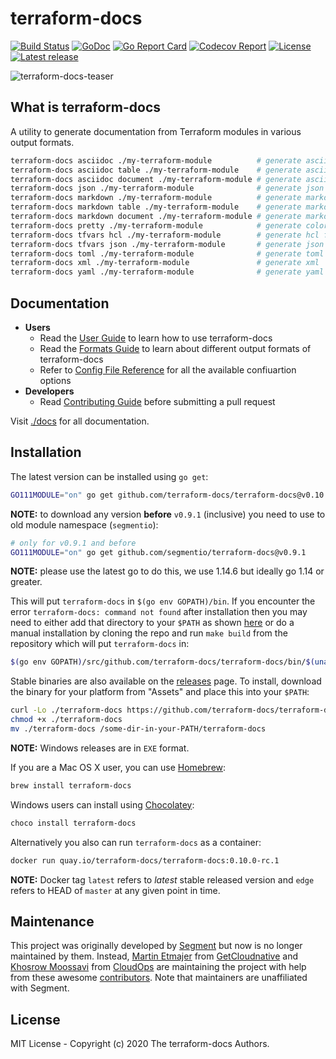 # terraform-docs

[![Build Status](https://github.com/terraform-docs/terraform-docs/workflows/build/badge.svg)](https://github.com/terraform-docs/terraform-docs/actions) [![GoDoc](https://godoc.org/github.com/terraform-docs/terraform-docs?status.svg)](https://godoc.org/github.com/terraform-docs/terraform-docs) [![Go Report Card](https://goreportcard.com/badge/github.com/terraform-docs/terraform-docs)](https://goreportcard.com/report/github.com/terraform-docs/terraform-docs) [![Codecov Report](https://codecov.io/gh/terraform-docs/terraform-docs/branch/master/graph/badge.svg)](https://codecov.io/gh/terraform-docs/terraform-docs) [![License](https://img.shields.io/github/license/terraform-docs/terraform-docs)](https://github.com/terraform-docs/terraform-docs/blob/master/LICENSE) [![Latest release](https://img.shields.io/github/v/release/terraform-docs/terraform-docs)](https://github.com/terraform-docs/terraform-docs/releases)

![terraform-docs-teaser](./images/terraform-docs-teaser.png)

## What is terraform-docs

A utility to generate documentation from Terraform modules in various output formats.

``` bash
terraform-docs asciidoc ./my-terraform-module          # generate asciidoc table
terraform-docs asciidoc table ./my-terraform-module    # generate asciidoc table
terraform-docs asciidoc document ./my-terraform-module # generate asciidoc document
terraform-docs json ./my-terraform-module              # generate json
terraform-docs markdown ./my-terraform-module          # generate markdown table
terraform-docs markdown table ./my-terraform-module    # generate markdown table
terraform-docs markdown document ./my-terraform-module # generate markdown document
terraform-docs pretty ./my-terraform-module            # generate colorized pretty
terraform-docs tfvars hcl ./my-terraform-module        # generate hcl format of terraform.tfvars
terraform-docs tfvars json ./my-terraform-module       # generate json format of terraform.tfvars
terraform-docs toml ./my-terraform-module              # generate toml
terraform-docs xml ./my-terraform-module               # generate xml
terraform-docs yaml ./my-terraform-module              # generate yaml
```

## Documentation

- **Users**
  - Read the [User Guide](./docs/USER_GUIDE.md) to learn how to use terraform-docs
  - Read the [Formats Guide](./docs/FORMATS_GUIDE.md) to learn about different output formats of terraform-docs
  - Refer to [Config File Reference](./docs/CONFIG_FILE.md) for all the available confiuartion options
- **Developers**
  - Read [Contributing Guide](CONTRIBUTING.md) before submitting a pull request

Visit [./docs](./docs/) for all documentation.

## Installation

The latest version can be installed using `go get`:

```bash
GO111MODULE="on" go get github.com/terraform-docs/terraform-docs@v0.10.0-rc.1
```

**NOTE:** to download any version **before** `v0.9.1` (inclusive) you need to use to old module namespace (`segmentio`):

```bash
# only for v0.9.1 and before
GO111MODULE="on" go get github.com/segmentio/terraform-docs@v0.9.1
```

**NOTE:** please use the latest go to do this, we use 1.14.6 but ideally go 1.14 or greater.

This will put `terraform-docs` in `$(go env GOPATH)/bin`. If you encounter the error `terraform-docs: command not found` after installation then you may need to either add that directory to your `$PATH` as shown [here](https://golang.org/doc/code.html#GOPATH) or do a manual installation by cloning the repo and run `make build` from the repository which will put `terraform-docs` in:

```bash
$(go env GOPATH)/src/github.com/terraform-docs/terraform-docs/bin/$(uname | tr '[:upper:]' '[:lower:]')-amd64/terraform-docs
```
Stable binaries are also available on the [releases](https://github.com/terraform-docs/terraform-docs/releases) page. To install, download the binary for your platform from "Assets" and place this into your `$PATH`:

```bash
curl -Lo ./terraform-docs https://github.com/terraform-docs/terraform-docs/releases/download/v0.10.0-rc.1/terraform-docs-v0.10.0-rc.1-$(uname | tr '[:upper:]' '[:lower:]')-amd64
chmod +x ./terraform-docs
mv ./terraform-docs /some-dir-in-your-PATH/terraform-docs
```

**NOTE:** Windows releases are in `EXE` format.

If you are a Mac OS X user, you can use [Homebrew](https://brew.sh):

``` bash
brew install terraform-docs
```

Windows users can install using [Chocolatey](https://www.chocolatey.org):

``` bash
choco install terraform-docs
```

Alternatively you also can run `terraform-docs` as a container:

```bash
docker run quay.io/terraform-docs/terraform-docs:0.10.0-rc.1
```

**NOTE:** Docker tag `latest` refers to _latest_ stable released version and `edge` refers to HEAD of `master` at any given point in time.

## Maintenance

This project was originally developed by [Segment](https://github.com/segmentio/) but now is no longer maintained by them. Instead, [Martin Etmajer](https://github.com/metmajer) from [GetCloudnative](https://github.com/getcloudnative) and [Khosrow Moossavi](https://github.com/khos2ow) from [CloudOps](https://github.com/cloudops) are maintaining the project with help from these awesome [contributors](AUTHORS). Note that maintainers are unaffiliated with Segment.

## License

MIT License - Copyright (c) 2020 The terraform-docs Authors.

